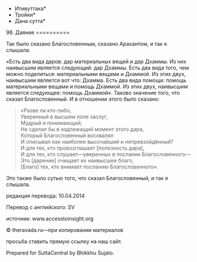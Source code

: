 * Итивуттака*
* Тройки*
* Дана сутта*

98\. Даяние
\=\=\=\=\=\=\=\=\=\=

Так было сказано Благословенным, сказано Арахантом, и так я слышала:

«Есть два вида даров: дар материальных вещей и дар Дхаммы\. Из них наивысшим является следующий: дар Дхаммы\. Есть два вида того, чем можно поделиться: материальными вещами и Дхаммой\. Из этих двух, наивысшим является вот что: Дхамма\. Есть два вида помощи: помощь материальными вещами и помощь Дхаммой\. Из этих двух, наивысшим является следующее: помощь Дхаммой»\. Таково значение того, что сказал Благословенный\. И в отношении этого было сказано:

> «Разве ли кто\-либо,  
> Уверенный в высшем поле заслуг,  
> Мудрый и понимающий,  
> Не сделал бы в надлежащий момент этого дара,  
> Который Благословенный восхвалял  
> И описывал как наиболее высочайший и непревзойдённый?  
> И для тех, кто провозглашает \[полезность дара\],  
> И для тех, кто слушает—уверенных в послании Благословенного—  
> Это \[дарение\] очищает их наивысшее благо,  
> \[Благо\] тех, кто внимает посланию Благословенного»\.

Это также было сутью того, что сказал Благословенный, и так я слышала\.

редакция перевода: 10\.04\.2014

Перевод с английского: SV

источник: www\.accesstoinsight\.org

© theravada\.ru—при копировании материалов

просьба ставить прямую ссылку на наш сайт\.

Prepared for SuttaCentral by Bhikkhu Sujato\.